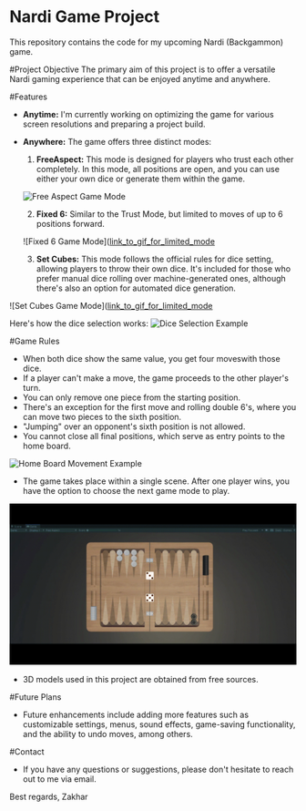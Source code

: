 # Nardi Game Project


This repository contains the code for my upcoming Nardi (Backgammon) game.


#Project Objective
The primary aim of this project is to offer a versatile Nardi gaming experience that can be enjoyed anytime and anywhere.


#Features
- **Anytime:** I'm currently working on optimizing the game for various screen resolutions and preparing a project build.

- **Anywhere:** The game offers three distinct modes:
  1. **FreeAspect:** This mode is designed for players who trust each other completely. In this mode, all positions are open, and you can use either your own dice or generate them within the game.
  
   ![Free Aspect Game Mode](https://github.com/stupakzm/Backgammon/blob/main/readme/freeAspect.gif)

  2. **Fixed 6:** Similar to the Trust Mode, but limited to moves of up to 6 positions forward.
  
  ![Fixed 6 Game Mode]([link_to_gif_for_limited_mode](https://github.com/stupakzm/Backgammon/blob/main/readme/fixedSix.gif)

  3. **Set Cubes:** This mode follows the official rules for dice setting, allowing players to throw their own dice. It's included for those who prefer manual dice rolling over machine-generated ones, although there's also an option for automated dice generation.

![Set Cubes Game Mode]([link_to_gif_for_limited_mode](https://github.com/stupakzm/Backgammon/blob/main/readme/setCubes.gif)

  Here's how the dice selection works:
  ![Dice Selection Example](https://github.com/stupakzm/Backgammon/blob/main/readme/diceSelection.gif)

#Game Rules
- When both dice show the same value, you get four moveswith those dice.
- If a player can't make a move, the game proceeds to the other player's turn.
- You can only remove one piece from the starting position.
- There's an exception for the first move and rolling double 6's, where you can move two pieces to the sixth position.
- "Jumping" over an opponent's sixth position is not allowed.
- You cannot close all final positions, which serve as entry points to the home board.

![Home Board Movement Example](https://github.com/stupakzm/Backgammon/blob/main/readme/homeMovement.gif)

- The game takes place within a single scene. After one player wins, you have the option to choose the next game mode to play.

![Win Screen](https://github.com/stupakzm/Backgammon/blob/main/readme/winScreen.gif)

- 3D models used in this project are obtained from free sources.

#Future Plans
- Future enhancements include adding more features such as customizable settings, menus, sound effects, game-saving functionality, and the ability to undo moves, among others.

#Contact
- If you have any questions or suggestions, please don't hesitate to reach out to me via email.

Best regards,
Zakhar
